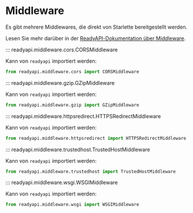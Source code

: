 # Middleware

Es gibt mehrere Middlewares, die direkt von Starlette bereitgestellt werden.

Lesen Sie mehr darüber in der [ReadyAPI-Dokumentation über Middleware](../advanced/middleware.md).

::: readyapi.middleware.cors.CORSMiddleware

Kann von `readyapi` importiert werden:

```python
from readyapi.middleware.cors import CORSMiddleware
```

::: readyapi.middleware.gzip.GZipMiddleware

Kann von `readyapi` importiert werden:

```python
from readyapi.middleware.gzip import GZipMiddleware
```

::: readyapi.middleware.httpsredirect.HTTPSRedirectMiddleware

Kann von `readyapi` importiert werden:

```python
from readyapi.middleware.httpsredirect import HTTPSRedirectMiddleware
```

::: readyapi.middleware.trustedhost.TrustedHostMiddleware

Kann von `readyapi` importiert werden:

```python
from readyapi.middleware.trustedhost import TrustedHostMiddleware
```

::: readyapi.middleware.wsgi.WSGIMiddleware

Kann von `readyapi` importiert werden:

```python
from readyapi.middleware.wsgi import WSGIMiddleware
```
